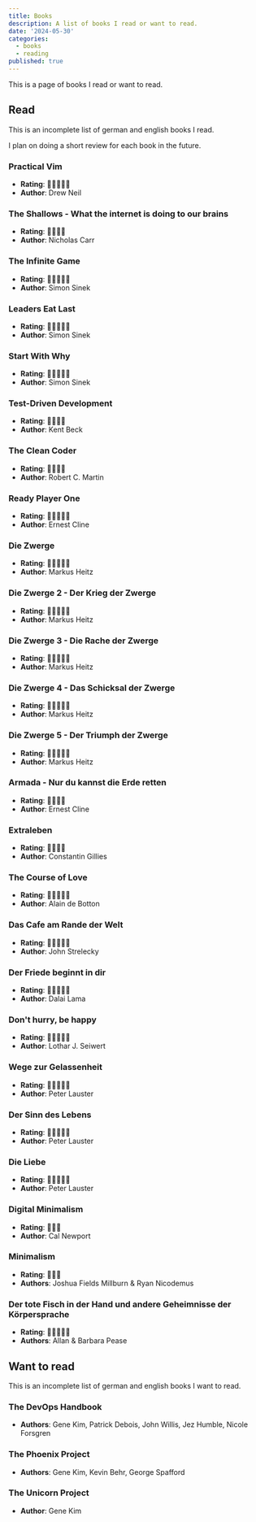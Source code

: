 ```yaml
---
title: Books
description: A list of books I read or want to read.
date: '2024-05-30'
categories:
  - books
  - reading
published: true
---
```


This is a page of books I read or want to read.

## Read

This is an incomplete list of german and english books I read.

I plan on doing a short review for each book in the future.

### Practical Vim

- **Rating**: 🍌🍌🍌🍌🍌
- **Author**: Drew Neil

### The Shallows - What the internet is doing to our brains

- **Rating**: 🍌🍌🍌🍌
- **Author**: Nicholas Carr

### The Infinite Game

- **Rating**: 🍌🍌🍌🍌🍌
- **Author**: Simon Sinek

### Leaders Eat Last

- **Rating**: 🍌🍌🍌🍌🍌
- **Author**: Simon Sinek

### Start With Why

- **Rating**: 🍌🍌🍌🍌🍌
- **Author**: Simon Sinek

### Test-Driven Development

- **Rating**: 🍌🍌🍌🍌
- **Author**: Kent Beck

### The Clean Coder

- **Rating**: 🍌🍌🍌🍌
- **Author**: Robert C. Martin

### Ready Player One

- **Rating**: 🍌🍌🍌🍌🍌
- **Author**: Ernest Cline

### Die Zwerge

- **Rating**: 🍌🍌🍌🍌🍌
- **Author**: Markus Heitz

### Die Zwerge 2 - Der Krieg der Zwerge

- **Rating**: 🍌🍌🍌🍌🍌
- **Author**: Markus Heitz

### Die Zwerge 3 - Die Rache der Zwerge

- **Rating**: 🍌🍌🍌🍌🍌
- **Author**: Markus Heitz

### Die Zwerge 4 - Das Schicksal der Zwerge

- **Rating**: 🍌🍌🍌🍌🍌
- **Author**: Markus Heitz

### Die Zwerge 5 - Der Triumph der Zwerge

- **Rating**: 🍌🍌🍌🍌🍌
- **Author**: Markus Heitz

### Armada - Nur du kannst die Erde retten

- **Rating**: 🍌🍌🍌🍌
- **Author**: Ernest Cline

### Extraleben

- **Rating**: 🍌🍌🍌🍌
- **Author**: Constantin Gillies

### The Course of Love

- **Rating**: 🍌🍌🍌🍌🍌
- **Author**: Alain de Botton

### Das Cafe am Rande der Welt

- **Rating**: 🍌🍌🍌🍌🍌
- **Author**: John Strelecky

### Der Friede beginnt in dir

- **Rating**: 🍌🍌🍌🍌🍌
- **Author**: Dalai Lama

### Don't hurry, be happy

- **Rating**: 🍌🍌🍌🍌🍌
- **Author**: Lothar J. Seiwert

### Wege zur Gelassenheit

- **Rating**: 🍌🍌🍌🍌🍌
- **Author**: Peter Lauster

### Der Sinn des Lebens

- **Rating**: 🍌🍌🍌🍌🍌
- **Author**: Peter Lauster

### Die Liebe

- **Rating**: 🍌🍌🍌🍌🍌
- **Author**: Peter Lauster

### Digital Minimalism

- **Rating**: 🍌🍌🍌
- **Author**: Cal Newport

### Minimalism

- **Rating**: 🍌🍌🍌
- **Authors**: Joshua Fields Millburn & Ryan Nicodemus

### Der tote Fisch in der Hand und andere Geheimnisse der Körpersprache

- **Rating**: 🍌🍌🍌🍌🍌
- **Authors**: Allan & Barbara Pease

## Want to read

This is an incomplete list of german and english books I want to read.

### The DevOps Handbook

- **Authors**: Gene Kim, Patrick Debois, John Willis, Jez Humble, Nicole Forsgren

### The Phoenix Project

- **Authors**: Gene Kim, Kevin Behr, George Spafford

### The Unicorn Project

- **Author**: Gene Kim
